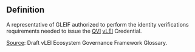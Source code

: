 ## Definition
A representative of GLEIF authorized to perform the identity verifications requirements needed to issue the [QVI](QVI) [vLEI](vLEI) Credential.

[Source](https://www.gleif.org/vlei/introducing-the-vlei-ecosystem-governance-framework/2022-02-07_verifiable-lei-vlei-ecosystem-governance-framework-glossary-draft-publication_v0.9-draft.pdf): Draft vLEI Ecosystem Governance Framework Glossary.